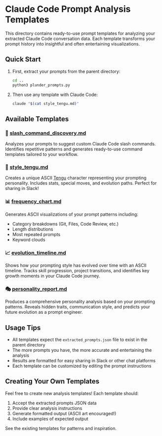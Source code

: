 # Claude Code Prompt Analysis Templates

This directory contains ready-to-use prompt templates for analyzing your extracted Claude Code conversation data. Each template transforms your prompt history into insightful and often entertaining visualizations.

## Quick Start

1. First, extract your prompts from the parent directory:
   ```bash
   cd ..
   python3 plunder_prompts.py
   ```

2. Then use any template with Claude Code:
   ```bash
   claude "$(cat style_tengu.md)"
   ```

## Available Templates

### 🎯 [slash_command_discovery.md](slash_command_discovery.md)
Analyzes your prompts to suggest custom Claude Code slash commands. Identifies repetitive patterns and generates ready-to-use command templates tailored to your workflow.

### 🦸 [style_tengu.md](style_tengu.md)
Creates a unique ASCII [Tengu](https://github.com/levindixon/tengu_spinner_words?tab=readme-ov-file#the-tengu-discovery) character representing your prompting personality. Includes stats, special moves, and evolution paths. Perfect for sharing in Slack!

### 📊 [frequency_chart.md](frequency_chart.md)
Generates ASCII visualizations of your prompt patterns including:
- Category breakdowns (Git, Files, Code Review, etc.)
- Length distributions
- Most repeated prompts
- Keyword clouds

### 📈 [evolution_timeline.md](evolution_timeline.md)
Shows how your prompting style has evolved over time with an ASCII timeline. Tracks skill progression, project transitions, and identifies key growth moments in your Claude Code journey.

### 🎭 [personality_report.md](personality_report.md)
Produces a comprehensive personality analysis based on your prompting patterns. Reveals hidden traits, communication style, and predicts your future evolution as a prompt engineer.

## Usage Tips

- All templates expect the `extracted_prompts.json` file to exist in the parent directory
- The more prompts you have, the more accurate and entertaining the analysis
- Results are formatted for easy sharing in Slack or other chat platforms
- Each template can be customized by editing the prompt instructions

## Creating Your Own Templates

Feel free to create new analysis templates! Each template should:
1. Accept the extracted prompts JSON data
2. Provide clear analysis instructions
3. Generate formatted output (ASCII art encouraged!)
4. Include examples of expected output

See the existing templates for patterns and inspiration.